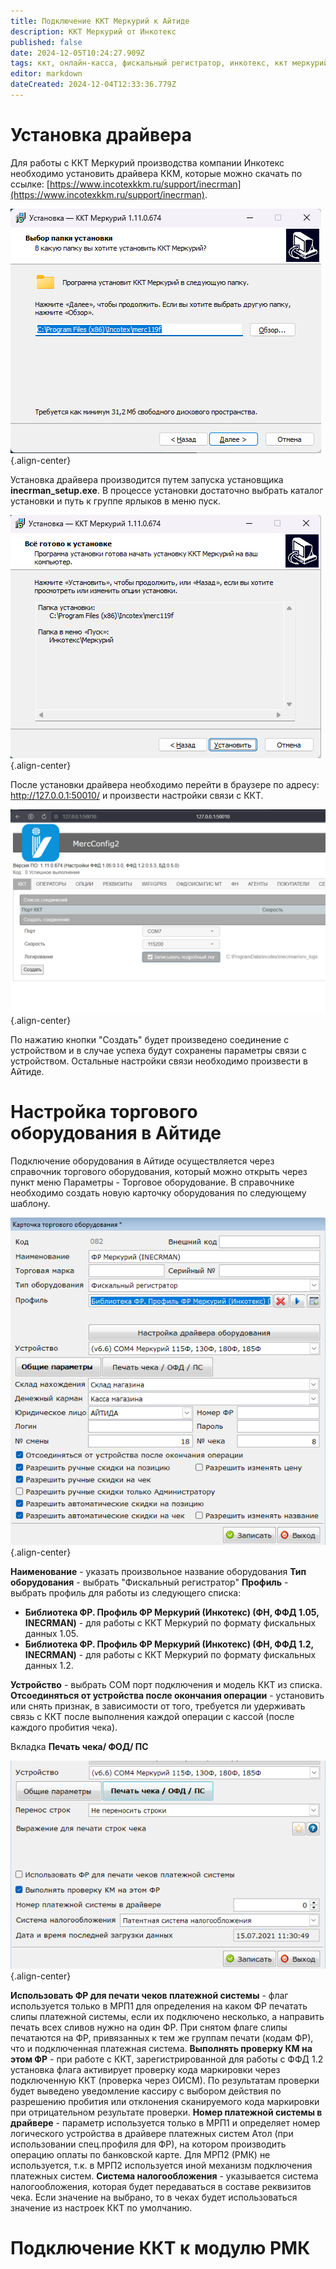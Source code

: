 ```yaml
---
title: Подключение ККТ Меркурий к Айтиде
description: ККТ Меркурий от Инкотекс
published: false
date: 2024-12-05T10:24:27.909Z
tags: ккт, онлайн-касса, фискальный регистратор, инкотекс, ккт меркурий
editor: markdown
dateCreated: 2024-12-04T12:33:36.779Z
---
```


# Установка драйвера

Для работы с ККТ Меркурий производства компании Инкотекс необходимо установить драйвера ККМ, которые можно скачать по ссылке: [https://www.incotexkkm.ru/support/inecrman](https://www.incotexkkm.ru/support/inecrman).

![](/images/integrations/kktmercury/2024-11-10_22-52-25.png){.align-center}

Установка драйвера производится путем запуска установщика **inecrman_setup.exe**. В процессе установки достаточно выбрать каталог установки и путь к группе ярлыков в меню пуск.

![](/images/integrations/kktmercury/2024-11-10_22-53-12.png){.align-center}

После установки драйвера необходимо перейти в браузере по адресу: http://127.0.0.1:50010/ и произвести настройки связи с ККТ.

![](/images/integrations/kktmercury/2024-11-10_23-00-40.png){.align-center}

По нажатию кнопки "Создать" будет произведено соединение с устройством и в случае успеха будут сохранены параметры связи с устройством.
Остальные настройки связи необходимо произвести в Айтиде.

# Настройка торгового оборудования в Айтиде
Подключение оборудования в Айтиде осуществляется через справочник торгового оборудования, который можно открыть через пункт меню Параметры - Торговое оборудование. В справочнике необходимо создать новую карточку оборудования по следующему шаблону.

![2024-12-05_13-10-36.png](/images/integrations/kktmercury/2024-12-05_13-10-36.png){.align-center}

**Наименование** - указать произвольное название оборудования
**Тип оборудования** - выбрать "Фискальный регистратор"
**Профиль** - выбрать профиль для работы из следующего списка:
 - **Библиотека ФР. Профиль ФР Меркурий (Инкотекс) (ФН, ФФД 1.05, INECRMAN)** - для работы с ККТ Меркурий по формату фискальных данных 1.05.
 - **Библиотека ФР. Профиль ФР Меркурий (Инкотекс) (ФН, ФФД 1.2, INECRMAN)** - для работы с ККТ Меркурий по формату фискальных данных 1.2.
 
**Устройство** - выбрать COM порт подключения и модель ККТ из списка. 
**Отсоединяться от устройства после окончания операции** - установить или снять признак, в зависимости от того, требуется ли удерживать связь с ККТ после выполнения каждой операции с кассой (после каждого пробития чека).

Вкладка **Печать чека/ ФОД/ ПС** 

![2024-12-05_13-22-08.png](/images/integrations/kktmercury/2024-12-05_13-22-08.png){.align-center}

**Использовать ФР для печати чеков платежной системы** - флаг используется только в МРП1 для определения на каком ФР печатать слипы платежной системы, если их подключено несколько, а направить печать всех сливов нужно на один ФР. При снятом флаге слипы печатаются на ФР, привязанных к тем же группам печати (кодам ФР), что и подключенная платежная система.
**Выполнять проверку КМ на этом ФР** - при работе с ККТ, зарегистрированной для работы с ФФД 1.2 установка флага активирует проверку кода маркировки через подключенную ККТ (проверка через ОИСМ). По результатам проверки будет выведено уведомление кассиру с выбором действия по разрешению пробития или отклонения сканируемого кода маркировки при отрицательном результате проверки.
**Номер платежной системы в драйвере** - параметр используется только в МРП1 и определяет номер логического устройства в драйвере платежных систем Атол (при использовании спец.профиля для ФР), на котором производить операцию оплаты по банковской карте. Для МРП2 (РМК) не используется, т.к. в МРП2 используется иной механизм подключения платежных систем.
**Система налогообложения** - указывается система налогообложения, которая будет передаваться в составе реквизитов чека. Если значение на выбрано, то в чеках будет использоваться значение из настроек ККТ по умолчанию.

# Подключение ККТ к модулю РМК